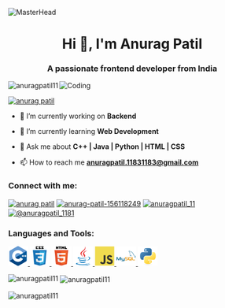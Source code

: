 ![MasterHead](https://www.pramukhdigital.com/wp-content/uploads/2018/07/New-PNC-Animated-Banners.gif)

<h1 align="center">Hi 👋, I'm Anurag Patil</h1>
<h3 align="center">A passionate frontend developer from India</h3>

<img align="right" alt="Coding" width="400" src="https://media.licdn.com/dms/image/D4D12AQEwYz74Mf7XKA/article-cover_image-shrink_600_2000/0/1677431973169?e=2147483647&v=beta&t=XAXpJxyem6V0COVr2qwSxPLctoigzjSXhAa4PSHczMI">

<p align="left"> <img src="https://komarev.com/ghpvc/?username=anuragpatil11&label=Profile%20views&color=0e75b6&style=flat" alt="anuragpatil11" /> </p>

<p align="left"> <a href="https://twitter.com/anurag patil" target="blank"><img src="https://img.shields.io/twitter/follow/anurag patil?logo=twitter&style=for-the-badge" alt="anurag patil" /></a> </p>

- 🔭 I’m currently working on **Backend**

- 🌱 I’m currently learning **Web Development**

- 💬 Ask me about **C++ | Java | Python | HTML | CSS**

- 📫 How to reach me **anuragpatil.11831183@gmail.com**

<h3 align="left">Connect with me:</h3>
<p align="left">
<a href="https://twitter.com/anurag patil" target="blank"><img align="center" src="https://raw.githubusercontent.com/rahuldkjain/github-profile-readme-generator/master/src/images/icons/Social/twitter.svg" alt="anurag patil" height="30" width="40" /></a>
<a href="https://linkedin.com/in/anurag-patil-156118249" target="blank"><img align="center" src="https://raw.githubusercontent.com/rahuldkjain/github-profile-readme-generator/master/src/images/icons/Social/linked-in-alt.svg" alt="anurag-patil-156118249" height="30" width="40" /></a>
<a href="https://instagram.com/anuragpatil_11" target="blank"><img align="center" src="https://raw.githubusercontent.com/rahuldkjain/github-profile-readme-generator/master/src/images/icons/Social/instagram.svg" alt="anuragpatil_11" height="30" width="40" /></a>
<a href="https://www.hackerrank.com/@anuragpatil_1181" target="blank"><img align="center" src="https://raw.githubusercontent.com/rahuldkjain/github-profile-readme-generator/master/src/images/icons/Social/hackerrank.svg" alt="@anuragpatil_1181" height="30" width="40" /></a>
</p>

<h3 align="left">Languages and Tools:</h3>
<p align="left"> <a href="https://www.w3schools.com/cpp/" target="_blank" rel="noreferrer"> <img src="https://raw.githubusercontent.com/devicons/devicon/master/icons/cplusplus/cplusplus-original.svg" alt="cplusplus" width="40" height="40"/> </a> <a href="https://www.w3schools.com/css/" target="_blank" rel="noreferrer"> <img src="https://raw.githubusercontent.com/devicons/devicon/master/icons/css3/css3-original-wordmark.svg" alt="css3" width="40" height="40"/> </a> <a href="https://www.w3.org/html/" target="_blank" rel="noreferrer"> <img src="https://raw.githubusercontent.com/devicons/devicon/master/icons/html5/html5-original-wordmark.svg" alt="html5" width="40" height="40"/> </a> <a href="https://www.java.com" target="_blank" rel="noreferrer"> <img src="https://raw.githubusercontent.com/devicons/devicon/master/icons/java/java-original.svg" alt="java" width="40" height="40"/> </a> <a href="https://developer.mozilla.org/en-US/docs/Web/JavaScript" target="_blank" rel="noreferrer"> <img src="https://raw.githubusercontent.com/devicons/devicon/master/icons/javascript/javascript-original.svg" alt="javascript" width="40" height="40"/> </a> <a href="https://www.mysql.com/" target="_blank" rel="noreferrer"> <img src="https://raw.githubusercontent.com/devicons/devicon/master/icons/mysql/mysql-original-wordmark.svg" alt="mysql" width="40" height="40"/> </a> <a href="https://www.python.org" target="_blank" rel="noreferrer"> <img src="https://raw.githubusercontent.com/devicons/devicon/master/icons/python/python-original.svg" alt="python" width="40" height="40"/> </a> </p>

<p><img align="left" src="https://github-readme-stats.vercel.app/api/top-langs?username=anuragpatil11&show_icons=true&locale=en&layout=compact" alt="anuragpatil11" /></p>

<p>&nbsp;<img align="center" src="https://github-readme-stats.vercel.app/api?username=anuragpatil11&show_icons=true&locale=en" alt="anuragpatil11" /></p>

<p><img align="center" src="https://github-readme-streak-stats.herokuapp.com/?user=anuragpatil11&" alt="anuragpatil11" /></p>
